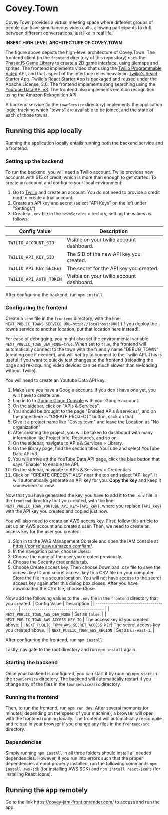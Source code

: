 # Covey.Town

Covey.Town provides a virtual meeting space where different groups of people can have simultaneous video calls, allowing participants to drift between different conversations, just like in real life.

**INSERT HIGH LEVEL ARCHITECTURE OF COVEY.TOWN**

The figure above depicts the high-level architecture of Covey.Town.
The frontend client (in the `frontend` directory of this repository) uses the [PhaserJS Game Library](https://phaser.io) to create a 2D game interface, using tilemaps and sprites.
The frontend implements video chat using the [Twilio Programmable Video](https://www.twilio.com/docs/video) API, and that aspect of the interface relies heavily on [Twilio's React Starter App](https://github.com/twilio/twilio-video-app-react). Twilio's React Starter App is packaged and reused under the Apache License, 2.0. The frontend implements song searching using the [Youtube Data API v3](https://developers.google.com/youtube/v3/docs
). The frontend also implements emotion recognition using the [Amazon Rekognition API](https://docs.aws.amazon.com/rekognition/latest/APIReference/API_Emotion.html
).

A backend service (in the `townService` directory) implements the application logic: tracking which "towns" are available to be joined, and the state of each of those towns.

## Running this app locally

Running the application locally entails running both the backend service and a frontend.

### Setting up the backend

To run the backend, you will need a Twilio account. Twilio provides new accounts with $15 of credit, which is more than enough to get started.
To create an account and configure your local environment:

1. Go to [Twilio](https://www.twilio.com/) and create an account. You do not need to provide a credit card to create a trial account.
2. Create an API key and secret (select "API Keys" on the left under "Settings")
3. Create a `.env` file in the `townService` directory, setting the values as follows:

| Config Value            | Description                               |
| ----------------------- | ----------------------------------------- |
| `TWILIO_ACCOUNT_SID`    | Visible on your twilio account dashboard. |
| `TWILIO_API_KEY_SID`    | The SID of the new API key you created.   |
| `TWILIO_API_KEY_SECRET` | The secret for the API key you created.   |
| `TWILIO_API_AUTH_TOKEN` | Visible on your twilio account dashboard. |

After configuring the backend, run `npm install`.

### Configuring the frontend

Create a `.env` file in the `frontend` directory, with the line: `NEXT_PUBLIC_TOWNS_SERVICE_URL=http://localhost:8081` (if you deploy the towns service to another location, put that location here instead).

For ease of debugging, you might also set the environmental variable `NEXT_PUBLIC_TOWN_DEV_MODE=true`. When set to `true`, the frontend will automatically connect to the town with the friendly name "DEBUG_TOWN" (creating one if needed), and will *not* try to connect to the Twilio API. This is useful if you want to quickly test changes to the frontend (reloading the page and re-acquiring video devices can be much slower than re-loading without Twilio).

You will need to create an Youtube Data API key.
1. Make sure you have a Google account. If you don't have one yet, you will have to create one.
2. Log in to to [Google Cloud Console](https://console.cloud.google.com/getting-started) with your Google account.
3. On the sidebar, click on "APIs & Services".
4. You should be brought to the page "Enabled APIs & services", and on the page there is "CREATE PROJECT" button, click on that.
5. Give it a project name like "Covey.town" and leave the Location as "No organization"
6. After creating the project, you will be taken to dashboard with many information like Project Info, Resources, and so on.
7. On the sidebar, navigate to APIs & Services > Library.
8. On the library page, find the section titled YouTube and select YouTube Data API v3.
9. You will arrive att the YouTube Data API page, click the blue button that says "Enable" to enable the API.
10. On the sidebar, navigate to APIs & Services > Credentials
11. Click on "CREATE CREDENTIALS" near the top and select "API key". It will automatically generate an API key for you. **Copy the key** and keep it somewhere for now.

Now that you have generated the key, you have to add it to the `.env` file in the `frontend` directory that you created, with the line `NEXT_PUBLIC_TOWN_YOUTUBE_API_KEY={API_key}`, where you replace `{API_key}` with the API key you created and copied just now.

You will also need to create an AWS access key. First, follow this [article](https://docs.aws.amazon.com/rekognition/latest/dg/setting-up.html) to set up an AWS account and create a user. Then, we need to create an access key for the user you created:
1. Sign in to the AWS Management Console and open the IAM console at https://console.aws.amazon.com/iam/.
2. In the navigation pane, choose Users.
3. Choose the name of the user you created previously.
4. Choose the Security credentials tab.
5. Choose Create access key. Then choose Download .csv file to save the access key ID and secret access key to a CSV file on your computer. Store the file in a secure location. You will not have access to the secret access key again after this dialog box closes. After you have downloaded the CSV file, choose Close.

Now add the following values to the `.env` file in the `frontend` directory that you created.
| Config Value                            | Description                               |
| --------------------------------------- | ----------------------------------------- |
| `NEXT_PUBLIC_TOWN_AWS_DEV_MODE`         | Set as `false`.                           |
| `NEXT_PUBLIC_TOWN_AWS_ACCESS_KEY_ID`    | The access key id you created above.      |
| `NEXT_PUBLIC_TOWN_AWS_SECRET_ACCESS_KEY`| The secret access key you created above.  |
| `NEXT_PUBLIC_TOWN_AWS_REGION`           | Set as `us-east-1`.                       |

After configuring the frontend, run `npm install`.

Lastly, navigate to the root directory and run `npm install` again.

### Starting the backend

Once your backend is configured, you can start it by running `npm start` in the `townService` directory.
The backend will automatically restart if you change any of the files in the `townService/src` directory.

### Running the frontend

Then, to run the frontend, run `npm run dev`. After several moments (or minutes, depending on the speed of your machine), a browser will open with the frontend running locally.
The frontend will automatically re-compile and reload in your browser if you change any files in the `frontend/src` directory.

### Dependencies

Simply running `npm install` in all three folders should install all needed dependencies. However, if you run into errors such that the proper dependencies are not properly installed, run the following commands `npm install aws-sdk` (for installing AWS SDK) and `npm install react-icons` (for installing React icons).

## Running the app remotely

Go to the link https://covey-jam-front.onrender.com/ to access and run the app.
